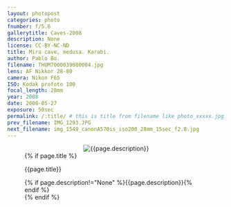```yaml
---
layout: photopost
categories: photo
fnumber: f/5.6
gallerytitle: Caves-2008
description: None
license: CC-BY-NC-ND
title: Mira cave, medusa. Karabi.
author: Pablo Bo.
filename: THUM7000039080004.jpg
lens: AF Nikkor 28-80
camera: Nikon F65
ISO: Kodak profoto 100
focal_length: 28mm
year: 2008
date: 2008-05-27
exposure: 50sec
permalink: /:title/ # this is title from filename like photo_xxxxx.jpg
prev_filename: IMG_1293.JPG
next_filename: img_1549_canonA570is_iso200_28mm_15sec_f2.8.jpg
---
```


<figure style="">
<div id="photo" style="text-align: center;">
<img class="" src="{{ site.url }}/images/gallery/{{page.year}}/{{page.gallerytitle}}/{{page.filename}}" alt="{{page.description}}">
</div>
{% if page.title %}
<figcaption><p>{{page.title}}</p>{% if page.description!="None" %}{{page.description}}{% endif %}</figcaption>
{% endif %}
</figure>
